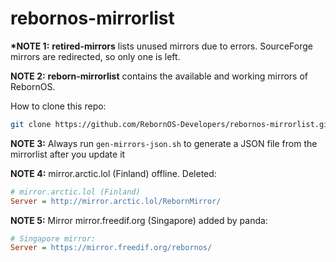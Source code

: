 # rebornos-mirrorlist

**\*NOTE 1:** **retired-mirrors** lists unused mirrors due to errors. SourceForge mirrors are redirected, so only one is left.

**NOTE 2:** **reborn-mirrorlist** contains the available and working mirrors of RebornOS.

How to clone this repo:

```sh
git clone https://github.com/RebornOS-Developers/rebornos-mirrorlist.git
```

**NOTE 3:** Always run `gen-mirrors-json.sh` to generate a JSON file from the mirrorlist after you update it

**NOTE 4:** mirror.arctic.lol (Finland) offline. Deleted:

```ini
# mirror.arctic.lol (Finland)
Server = http://mirror.arctic.lol/RebornMirror/
```

**NOTE 5:** Mirror mirror.freedif.org (Singapore) added by panda:

```ini
# Singapore mirror:
Server = https://mirror.freedif.org/rebornos/
```

